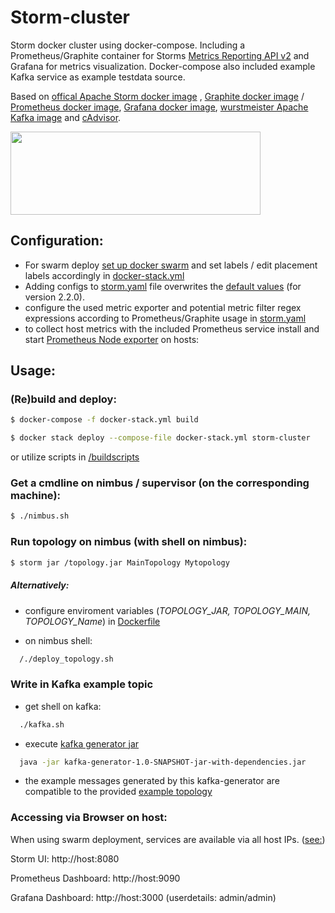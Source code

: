 # Storm-cluster
Storm docker cluster using docker-compose. 
Including a Prometheus/Graphite container for Storms [Metrics Reporting API v2](https://storm.apache.org/releases/2.2.0/metrics_v2.html) and Grafana for metrics visualization.
Docker-compose also included example Kafka service as example testdata source.

Based on [offical Apache Storm docker image](https://hub.docker.com/_/storm) , [Graphite docker image](https://hub.docker.com/r/graphiteapp/graphite-statsd) / [Prometheus docker image](https://hub.docker.com/r/prom/prometheus),
[Grafana docker image](https://hub.docker.com/r/grafana/grafana), [wurstmeister Apache Kafka image](https://github.com/wurstmeister/kafka-docker) and [cAdvisor](https://hub.docker.com/r/google/cadvisor/).

<img src="https://upload.wikimedia.org/wikipedia/commons/thumb/b/b1/Apache_Storm_logo.svg/1200px-Apache_Storm_logo.svg.png" width="400" height="133" />


Configuration:
----
- For swarm deploy [set up docker swarm](https://docs.docker.com/engine/swarm/swarm-tutorial/create-swarm/) and set labels / edit placement labels accordingly in [docker-stack.yml](/docker-stack.yml)
- Adding configs to [storm.yaml](/jfr_storm/storm.yaml) file overwrites the [default values](https://github.com/apache/storm/blob/v2.2.0/conf/defaults.yaml) (for version 2.2.0).
- configure the used metric exporter and potential metric filter regex expressions according to Prometheus/Graphite usage in [storm.yaml](/jfr_storm/storm.yaml)
- to collect host metrics with the included Prometheus service install and start [Prometheus Node exporter](https://prometheus.io/docs/guides/node-exporter/) on hosts: 


Usage:
-----

### (Re)build and deploy:
```bash
$ docker-compose -f docker-stack.yml build
```
```sh
$ docker stack deploy --compose-file docker-stack.yml storm-cluster
```
or utilize scripts in [/buildscripts](/buildscripts)
### Get a cmdline on nimbus / supervisor (on the corresponding machine):
```bash
$ ./nimbus.sh
```
### Run topology on nimbus (with shell on nimbus):
```bash
$ storm jar /topology.jar MainTopology Mytopology
```
##### Alternatively:
- configure enviroment variables (*TOPOLOGY_JAR, TOPOLOGY_MAIN, TOPOLOGY_Name*) in [Dockerfile](/jfr_storm/Dockerfile)

- on nimbus shell: 

```bash
  /./deploy_topology.sh
```
### Write in Kafka example topic
- get shell on kafka: 

```bash
  ./kafka.sh
```
- execute [kafka generator jar](https://github.com/jfr2102/kafka-generator) 

```bash
  java -jar kafka-generator-1.0-SNAPSHOT-jar-with-dependencies.jar
```

- the example messages generated by this kafka-generator are compatible to the provided [example topology](https://github.com/jfr2102/storm-topology) 


### Accessing via Browser on host:
When using swarm deployment, services are available  via all host IPs. ([see:](https://docs.docker.com/engine/swarm/ingress/))

Storm UI:
http://host:8080 

Prometheus Dashboard:
http://host:9090 

Grafana Dashboard:
http://host:3000 (userdetails: admin/admin)

